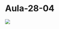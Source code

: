 # Aula-28-04
<img src = "https://github.com/user-attachments/assets/c5f7858b-bb07-497b-b4c4-eec9e6acec7e">

